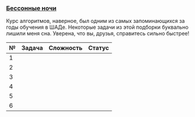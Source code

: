 ### [Бессонные ночи](https://coderun.yandex.ru/selections/eserajim)
Курс алгоритмов, наверное, был одним из самых запоминающихся за годы обучения в ШАДе. Некоторые задачи из этой подборки буквально лишили меня сна. Уверена, что вы, друзья, справитесь сильно быстрее!

| №  | Задача | Сложность | Статус |
|----|--------|-----------|--------|
| 1  |        |           |        |
| 2  |        |           |        |
| 3  |        |           |        |
| 4  |        |           |        |
| 5  |        |           |        |
| 6  |        |           |        |
